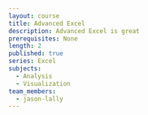 ```yaml
---
layout: course
title: Advanced Excel
description: Advanced Excel is great
prerequisites: None
length: 2
published: true
series: Excel
subjects:
  - Analysis
  - Visualization
team_members:
  - jason-lally
---
```



